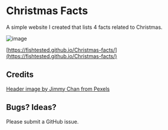 # Christmas Facts
A simple website I created that lists 4 facts related to Christmas.

![image](https://github.com/user-attachments/assets/e0a7cb75-6095-4954-8bf6-b6a760990a6d)

[https://fishtested.github.io/Christmas-facts/](https://fishtested.github.io/Christmas-facts/)

## Credits
[Header image by Jimmy Chan from Pexels](https://www.pexels.com/photo/tilt-shift-photography-of-green-christmas-tree-with-baubles-1723679/)
## Bugs? Ideas?
Please submit a GitHub issue.
